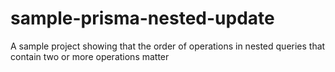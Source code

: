 # sample-prisma-nested-update

A sample project showing that the order of operations in nested queries that contain two or more operations matter
